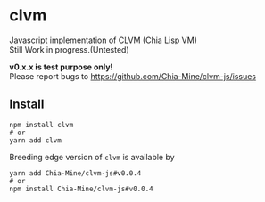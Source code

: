 # clvm

Javascript implementation of CLVM (Chia Lisp VM)  
Still Work in progress.(Untested)  

**v0.x.x is test purpose only!**  
Please report bugs to https://github.com/Chia-Mine/clvm-js/issues

## Install
```shell
npm install clvm
# or
yarn add clvm
```

Breeding edge version of `clvm` is available by
```shell
yarn add Chia-Mine/clvm-js#v0.0.4
# or
npm install Chia-Mine/clvm-js#v0.0.4
```